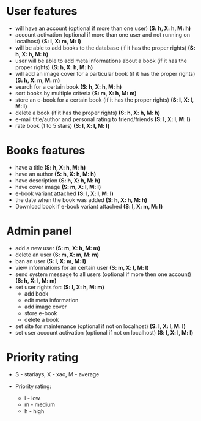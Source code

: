 User features
=============
* will have an account (optional if more than one user) **(S: h, X: h, M: h)**
* account activation (optional if more than one user and not running on localhost) **(S: l, X: m, M: l)**
* will be able to add books to the database (if it has the proper rights) **(S: h, X: h, M: h)**
* user will be able to add meta informations about a book (if it has the proper rights) **(S: h, X: h, M: h)**
* will add an image cover for a particular book (if it has the proper rights) **(S: h, X: m, M: m)**
* search for a certain book **(S: h, X: h, M: h)**
* sort books by multiple criteria **(S: m, X: h, M: m)**
* store an e-book for a certain book (if it has the proper rights) **(S: l, X: l, M: l)**
* delete a book (if it has the proper rights) **(S: h, X: h, M: h)**
* e-mail title/author and personal rating to friend/friends **(S: l, X: l, M: l)**
* rate book (1 to 5 stars) **(S: l, X: l, M: l)**

Books features
==============
* have a title **(S: h, X: h, M: h)**
* have an author **(S: h, X: h, M: h)**
* have description **(S: h, X: h, M: h)**
* have cover image **(S: m, X: l, M: l)**
* e-book variant attached **(S: l, X: l, M: l)**
* the date when the book was added **(S: h, X: h, M: h)**
* Download book if e-book variant attached **(S: l, X: m, M: l)**

Admin panel
===========
* add a new user **(S: m, X: h, M: m)**
* delete an user **(S: m, X: m, M: m)**
* ban an user **(S: l, X: m, M: l)**
* view informations for an certain user **(S: m, X: l, M: l)**
* send system message to all users (optional if more then one account) **(S: h, X: l, M: m)**
* set user rights for: **(S: l, X: h, M: m)**
    * add book
    * edit meta information
    * add image cover
    * store e-book
    * delete a book
* set site for maintenance (optional if not on localhost) **(S: l, X: l, M: l)**
* set user account activation (optional if not on localhost) **(S: l, X: l, M: l)**

Priority rating
===============
* S - starlays, X - xao, M - average

* Priority rating:
    * l - low
    * m - medium
    * h - high
